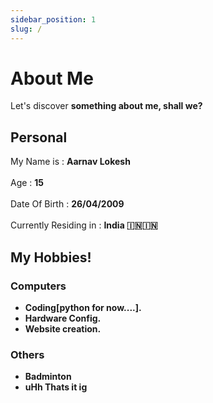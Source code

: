 ```yaml
---
sidebar_position: 1
slug: /
---
```


# About Me

Let's discover **something about me, shall we?**

## Personal

My Name is : **Aarnav Lokesh** <br></br>
Age : **15** <br></br>
Date Of Birth : **26/04/2009**<br></br>
Currently Residing in : **India 🇮🇳🇮🇳**

## My Hobbies!

### Computers
  - **Coding[python for now....].**
  - **Hardware Config.**
  - **Website creation.**

### Others
  - **Badminton**
  - **uHh Thats it ig**